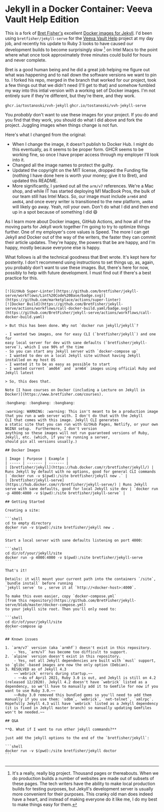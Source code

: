 # Jekyll in a Docker Container: Veeva Vault Help Edition

This is a fork of [Bret Fisher's](https://bretfisher.com/) excellent [Docker images for Jekyll](https://github.com/BretFisher/jekyll-serve). I'd been using `bretfisher/jekyll-serve` for the [Veeva Vault Help](https://veevavault.help/) project at my day job, and recently his update to Ruby 3 looks to have caused our development builds to become surprisingly slow [^1] on Intel Macs to the point where what once took approximately three minutes could build for hours and never complete. 

Bret is a good human being and he did a great job helping me figure out what was happening and to nail down the software versions we want to pin to. I forked his repo, merged in the branch that worked for our project, took a few things out that we didn't need (I'll get to that) and somehow fumbled my way into this intial version with a working set of Docker images. I'm not entirely sure if they're different, but they're there, and they work.

`ghcr.io/tostanoski/vvh-jekyll`
`ghcr.io/tostanoski/vvh-jekyll-serve`

You _probably_ don't want to use these images for your project. If you do and you find that they work, you should do what I did above and fork the project. Juggling images when things change is not fun.

Here's what I changed from the original:

* When I change the image, it doesn't publish to Docker Hub. I might do this eventually, as it seems to be proper form. GHCR seems to be working fine, so once I have proper access through my employer I'll look into it.
* Changed all the image names to protect the guilty.
* Updated the copyright on the MIT license, dropped the Funding file (nothing I have done here is worth your money; give it to Bret), and updated this README. 
* More significantly, I yanked out all the `arm/v7` references. We're a Mac shop, and while IT has started deploying M1 MacBook Pros, the bulk of our team still has Intel Macs. So, our image must include `arm64` and `amd64`, and once every writer is transitioned to the new platform, `amd64` will likely go away. Yeah, roll your own. Don't do what I did and then end up in a spot because of something I did :smile:

As I learn more about Docker images, GitHub Actions, and how all of the moving parts for Jekyll work together I'm going to try to optimize things further. One of my employer's core values is Speed. The more I can get Jekyll and Docker out of the way of the writers, the faster they can commit their article updates. They're happy, the powers that be are happy, and I'm happy, mostly because everyone else is happy. 

What follows is all the technical goodness that Bret wrote. It's kept here for posterity. I don't recommend using instructions to set things up, as, again, you probably don't want to use these images. But, there's here for now, possibly to help with future development. I must find out if there's a best practice for this.

[^1]: It's a really, really big project. Thousand pages or thereabouts. When we do production builds a number of websites are made out of subsets of these pages. The tech writers have the ability to make local production builds for testing purposes, but Jekyll's development server is usually more convenient for their purposes. This cranky old man does indeed have a heart, and instead of making everyone do it like me, I do my best to make things easy for them.

~~~~~~~~~~~~~~~~~~~~~~~~~~~~~~~~~~~~~~~~~~~~~~~~~~~~~~~~~~~~~~~~~~~~~~~~~

[![GitHub Super-Linter](https://github.com/bretfisher/jekyll-serve/workflows/Lint%20Code%20Base/badge.svg)](https://github.com/marketplace/actions/super-linter)
[![Docker Build](https://github.com/BretFisher/jekyll-serve/actions/workflows/call-docker-build.yaml/badge.svg)](https://github.com/BretFisher/jekyll-serve/actions/workflows/call-docker-build.yaml)

> But this has been done. Why not `docker run jekyll/jekyll`?

- I wanted two images, one for easy CLI (`bretfisher/jekyll`) and one for
easy local server for dev with sane defaults (`bretfisher/jekyll-serve`), which I use 90% of the time
- So you can start any Jekyll server with `docker-compose up`
- I wanted to dev on a local Jekyll site without having Jekyll installed on my host OS
- I wanted it to be as easy as possible to start
- I wanted current `amd64` and `arm64` images using official Ruby and Jekyll latest

> So, this does that.

Note [I have courses on Docker (including a Lecture on Jekyll in Docker)](https://www.bretfisher.com/courses).

:bangbang: :bangbang: :bangbang:

:warning: WARNING: :warning: This isn't meant to be a production image that you run a web server with. I don't do that with the Jekyll
CLI that comes with this image. Jekyll CLI generates
a static site that you can run with GitHub Pages, Netlify, or your own NGINX setup.  Furthermore, I don't version
anything so these images will not run guaranteed versions of Ruby, Jekyll, etc. (which, if you're running a server,
should pin all versions usually.)

## Docker Images

| Image | Purpose | Example |
| ----- | ------- | ------- |
| [bretfisher/jekyll](https://hub.docker.com/r/bretfisher/jekyll/) | Runs Jekyll by default with no options, good for general CLI commands | `docker run -v $(pwd):/site bretfisher/jekyll new .` |
| [bretfisher/jekyll-serve](https://hub.docker.com/r/bretfisher/jekyll-serve/) | Runs Jekyll serve with sane defaults, good for local Jekyll site dev | `docker run -p 4000:4000 -v $(pwd):/site bretfisher/jekyll-serve` |

## Getting Started

Creating a site:

```shell
cd to empty directory
docker run -v $(pwd):/site bretfisher/jekyll new .
```

Start a local server with sane defaults listening on port 4000:

```shell
cd dir/of/your/jekyll/site
docker run -p 4000:4000 -v $(pwd):/site bretfisher/jekyll-serve
```

That's it!

Details: it will mount your current path into the containers `/site`, `bundle install` before running
`jekyll serve` to , serve it at `http://<docker-host>:4000`.

To make this even easier, copy `docker-compose.yml`
[from this repository](https://github.com/BretFisher/jekyll-serve/blob/master/docker-compose.yml)
to your jekyll site root. Then you'll only need to:

```shell
cd dir/of/your/jekyll/site
docker-compose up
```

## Known issues

1. `arm/v7` version (aka `armhf`) doesn't exist in this repository.
    - Yes, `arm/v7` has become too difficult to support.
2. `alpine` version doesn't exist in this repository.
    - Yes, not all Jekyll dependencies are built with `musl` support, so `glibc`-based images are now the only option (Debian).
3. RESOLVED as of Jekyll 4.3
    ~~`webrick` errors during startup.~~
    - ~~As of April 2021, Ruby 3.0 is out, and Jekyll is still on 4.2 (released 12/2020). Jekyll 4.2 doesn't have `webrick` listed as a dependency, so we'll have to manually add it to Gemfile for now if you want to use Ruby 3.0.~~
    ~~Ruby 3.0 removed this bundled gems so you'll need to add them manually if you use them: `sdbm`, `webrick`, `net-telnet`, `xmlrpc`. Hopefully Jekyll 4.3 will have `webrick` listed as a Jekyll dependency (it is fixed in Jekyll master branch) so manually updating Gemfiles won't be needed.~~

## Q&A

**Q. What if I want to run other jekyll commands?**

just add the jekyll options to the end of the `bretfisher/jekyll`:

```shell
docker run -v $(pwd):/site bretfisher/jekyll doctor
```

